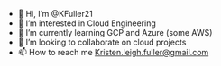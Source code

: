 - 👋 Hi, I’m @KFuller21
- 👀 I’m interested in Cloud Engineering
- 🌱 I’m currently learning GCP and Azure (some AWS)
- 💞️ I’m looking to collaborate on cloud projects
- 📫 How to reach me Kristen.leigh.fuller@gmail.com

<!---
KFuller21/KFuller21 is a ✨ special ✨ repository because its `README.md` (this file) appears on your GitHub profile.
You can click the Preview link to take a look at your changes.
--->

